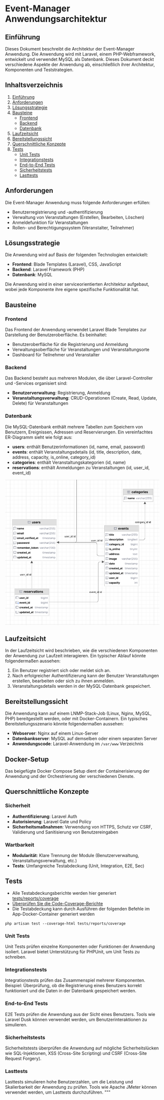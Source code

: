 # Event-Manager Anwendungsarchitektur

## Einführung

Dieses Dokument beschreibt die Architektur der Event-Manager Anwendung. Die Anwendung wird mit Laravel, einem PHP-Webframework, entwickelt und verwendet MySQL als Datenbank. Dieses Dokument deckt verschiedene Aspekte der Anwendung ab, einschließlich ihrer Architektur, Komponenten und Teststrategien.

## Inhaltsverzeichnis

1. [Einführung](#einführung)
2. [Anforderungen](#anforderungen)
3. [Lösungsstrategie](#lösungsstrategie)
4. [Bausteine](#bausteine)
    - [Frontend](#frontend)
    - [Backend](#backend)
    - [Datenbank](#datenbank)
5. [Laufzeitsicht](#laufzeitsicht)
6. [Bereitstellungssicht](#bereitstellungssicht)
7. [Querschnittliche Konzepte](#querschnittliche-konzepte)
8. [Tests](#tests)
    - [Unit Tests](#unit-tests)
    - [Integrationstests](#integrationstests)
    - [End-to-End Tests](#end-to-end-tests)
    - [Sicherheitstests](#sicherheitstests)
    - [Lasttests](#lasttests)

## Anforderungen

Die Event-Manager Anwendung muss folgende Anforderungen erfüllen:

- Benutzerregistrierung und -authentifizierung
- Verwaltung von Veranstaltungen (Erstellen, Bearbeiten, Löschen)
- Anmeldefunktion für Veranstaltungen
- Rollen- und Berechtigungssystem (Veranstalter, Teilnehmer)

## Lösungsstrategie

Die Anwendung wird auf Basis der folgenden Technologien entwickelt:

- **Frontend**: Blade Templates (Laravel), CSS, JavaScript 
- **Backend**: Laravel Framework (PHP)
- **Datenbank**: MySQL

Die Anwendung wird in einer serviceorientierten Architektur aufgebaut, wobei jede Komponente ihre eigene spezifische Funktionalität hat.

## Bausteine

### Frontend

Das Frontend der Anwendung verwendet Laravel Blade Templates zur Darstellung der Benutzeroberfläche. Es beinhaltet:

- Benutzeroberfläche für die Registrierung und Anmeldung
- Verwaltungsoberfläche für Veranstaltungen und Veranstaltungsorte
- Dashboard für Teilnehmer und Veranstalter

### Backend

Das Backend besteht aus mehreren Modulen, die über Laravel-Controller und -Services organisiert sind:

- **Benutzerverwaltung**: Registrierung, Anmeldung
- **Veranstaltungsverwaltung**: CRUD-Operationen (Create, Read, Update, Delete) für Veranstaltungen

### Datenbank

Die MySQL-Datenbank enthält mehrere Tabellen zum Speichern von Benutzern, Ereignissen, Adressen und Reservierungen. Ein vereinfachtes ER-Diagramm sieht wie folgt aus:

- **users**: enthält Benutzerinformationen (id, name, email, password)
- **events**: enthält Veranstaltungsdetails (id, title, description, date, address, capacity, is_online, category_id)
- **categories**: enthält Veranstaltungskategorien (id, name)
- **reservations**: enthält Anmeldungen zu Veranstaltungen (id, user_id, event_id)

![Alt text](./db-schema.png?raw=true "Title")


## Laufzeitsicht

In der Laufzeitsicht wird beschrieben, wie die verschiedenen Komponenten der Anwendung zur Laufzeit interagieren. Ein typischer Ablauf könnte folgendermaßen aussehen:

1. Ein Benutzer registriert sich oder meldet sich an.
2. Nach erfolgreicher Authentifizierung kann der Benutzer Veranstaltungen erstellen, bearbeiten oder sich zu ihnen anmelden.
3. Veranstaltungsdetails werden in der MySQL-Datenbank gespeichert.

## Bereitstellungssicht

Die Anwendung kann auf einem LNMP-Stack-Job (Linux, Nginx, MySQL, PHP) bereitgestellt werden, oder mit Docker-Containern. Ein typisches Bereitstellungsszenario könnte folgendermaßen aussehen:

- **Webserver**: Nginx auf einem Linux-Server
- **Datenbankserver**: MySQL auf demselben oder einem separaten Server
- **Anwendungscode**: Laravel-Anwendung im `/var/www` Verzeichnis


## Docker-Setup

Das beigefügte Docker Compose Setup dient der Containerisierung der Anwendung und der Orchestrierung der verschiedenen Dienste.

## Querschnittliche Konzepte

### Sicherheit

- **Authentifizierung**: Laravel Auth
- **Autorisierung**: Laravel Gate und Policy
- **Sicherheitsmaßnahmen**: Verwendung von HTTPS, Schutz vor CSRF, Validierung und Sanitisierung von Benutzereingaben

### Wartbarkeit

- **Modularität**: Klare Trennung der Module (Benutzerverwaltung, Veranstaltungsverwaltung, etc.)
- **Tests**: Umfangreiche Testabdeckung (Unit, Integration, E2E, Sec)

## Tests

- Alle Testabdeckungsberichte werden hier generiert [tests/reports/coverage](./../tests/reports/coverage)
- [Überprüfen Sie die Code-Coverage-Berichte](./../tests/reports/coverage/index.html)
- Die Testabdeckung kann durch Ausführen der folgenden Befehle im App-Docker-Container generiert werden
````
php artisan test --coverage-html tests/reports/coverage
````


### Unit Tests

Unit Tests prüfen einzelne Komponenten oder Funktionen der Anwendung isoliert. Laravel bietet Unterstützung für PHPUnit, um Unit Tests zu schreiben.

### Integrationstests

Integrationstests prüfen das Zusammenspiel mehrerer Komponenten. Beispiel: Überprüfung, ob die Registrierung eines Benutzers korrekt funktioniert und die Daten in der Datenbank gespeichert werden.

### End-to-End Tests

E2E Tests prüfen die Anwendung aus der Sicht eines Benutzers. Tools wie Laravel Dusk können verwendet werden, um Benutzerinteraktionen zu simulieren.

### Sicherheitstests

Sicherheitstests überprüfen die Anwendung auf mögliche Sicherheitslücken wie SQL-Injektionen, XSS (Cross-Site Scripting) und CSRF (Cross-Site Request Forgery).

### Lasttests

Lasttests simulieren hohe Benutzerzahlen, um die Leistung und Skalierbarkeit der Anwendung zu prüfen. Tools wie Apache JMeter können verwendet werden, um Lasttests durchzuführen.
"""

